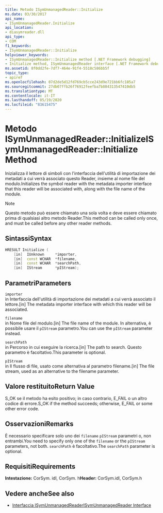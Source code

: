 ```yaml
---
title: Metodo ISymUnmanagedReader::Initialize
ms.date: 03/30/2017
api_name:
- ISymUnmanagedReader.Initialize
api_location:
- diasymreader.dll
api_type:
- COM
f1_keywords:
- ISymUnmanagedReader::Initialize
helpviewer_keywords:
- ISymUnmanagedReader::Initialize method [.NET Framework debugging]
- Initialize method, ISymUnmanagedReader interface [.NET Framework debugging]
ms.assetid: 8f0dd2fe-7df7-464e-91f4-5518c586bb5f
topic_type:
- apiref
ms.openlocfilehash: 07d2de5d12fd769cb5cce243d9e721bb6fc185a7
ms.sourcegitcommit: 27db07ffb26f76912feefba7b884313547410db5
ms.translationtype: MT
ms.contentlocale: it-IT
ms.lasthandoff: 05/19/2020
ms.locfileid: "83615475"
---
```

# <a name="isymunmanagedreaderinitialize-method"></a><span data-ttu-id="3f0bc-102">Metodo ISymUnmanagedReader::Initialize</span><span class="sxs-lookup"><span data-stu-id="3f0bc-102">ISymUnmanagedReader::Initialize Method</span></span>
<span data-ttu-id="3f0bc-103">Inizializza il lettore di simboli con l'interfaccia dell'utilità di importazione dei metadati a cui verrà associato questo Reader, insieme al nome file del modulo.</span><span class="sxs-lookup"><span data-stu-id="3f0bc-103">Initializes the symbol reader with the metadata importer interface that this reader will be associated with, along with the file name of the module.</span></span>  
  
> [!NOTE]
> <span data-ttu-id="3f0bc-104">Questo metodo può essere chiamato una sola volta e deve essere chiamato prima di qualsiasi altro metodo Reader.</span><span class="sxs-lookup"><span data-stu-id="3f0bc-104">This method can be called only once, and must be called before any other reader methods.</span></span>  
  
## <a name="syntax"></a><span data-ttu-id="3f0bc-105">Sintassi</span><span class="sxs-lookup"><span data-stu-id="3f0bc-105">Syntax</span></span>  
  
```cpp  
HRESULT Initialize (  
    [in]  IUnknown     *importer,  
    [in]  const WCHAR  *filename,  
    [in]  const WCHAR  *searchPath,  
    [in]  IStream      *pIStream);  
```  
  
## <a name="parameters"></a><span data-ttu-id="3f0bc-106">Parametri</span><span class="sxs-lookup"><span data-stu-id="3f0bc-106">Parameters</span></span>  
 `importer`  
 <span data-ttu-id="3f0bc-107">in Interfaccia dell'utilità di importazione dei metadati a cui verrà associato il lettore.</span><span class="sxs-lookup"><span data-stu-id="3f0bc-107">[in] The metadata importer interface with which this reader will be associated.</span></span>  
  
 `filename`  
 <span data-ttu-id="3f0bc-108">in Nome file del modulo.</span><span class="sxs-lookup"><span data-stu-id="3f0bc-108">[in] The file name of the module.</span></span> <span data-ttu-id="3f0bc-109">In alternativa, è possibile usare il `pIStream` parametro.</span><span class="sxs-lookup"><span data-stu-id="3f0bc-109">You can use the `pIStream` parameter instead.</span></span>  
  
 `searchPath`  
 <span data-ttu-id="3f0bc-110">in Percorso in cui eseguire la ricerca.</span><span class="sxs-lookup"><span data-stu-id="3f0bc-110">[in] The path to search.</span></span> <span data-ttu-id="3f0bc-111">Questo parametro è facoltativo.</span><span class="sxs-lookup"><span data-stu-id="3f0bc-111">This parameter is optional.</span></span>  
  
 `pIStream`  
 <span data-ttu-id="3f0bc-112">in Il flusso di file, usato come alternativa al parametro filename.</span><span class="sxs-lookup"><span data-stu-id="3f0bc-112">[in] The file stream, used as an alternative to the filename parameter.</span></span>  
  
## <a name="return-value"></a><span data-ttu-id="3f0bc-113">Valore restituito</span><span class="sxs-lookup"><span data-stu-id="3f0bc-113">Return Value</span></span>  
 <span data-ttu-id="3f0bc-114">S_OK se il metodo ha esito positivo; in caso contrario, E_FAIL o un altro codice di errore.</span><span class="sxs-lookup"><span data-stu-id="3f0bc-114">S_OK if the method succeeds; otherwise, E_FAIL or some other error code.</span></span>  
  
## <a name="remarks"></a><span data-ttu-id="3f0bc-115">Osservazioni</span><span class="sxs-lookup"><span data-stu-id="3f0bc-115">Remarks</span></span>  
 <span data-ttu-id="3f0bc-116">È necessario specificare solo uno dei `filename` `pIStream` parametri o, non entrambi.</span><span class="sxs-lookup"><span data-stu-id="3f0bc-116">You need to specify only one of the `filename` or the `pIStream` parameters, not both.</span></span> <span data-ttu-id="3f0bc-117">`searchPath` è facoltativo.</span><span class="sxs-lookup"><span data-stu-id="3f0bc-117">The `searchPath` parameter is optional.</span></span>  
  
## <a name="requirements"></a><span data-ttu-id="3f0bc-118">Requisiti</span><span class="sxs-lookup"><span data-stu-id="3f0bc-118">Requirements</span></span>  
 <span data-ttu-id="3f0bc-119">**Intestazione:** CorSym. idl, CorSym. h</span><span class="sxs-lookup"><span data-stu-id="3f0bc-119">**Header:** CorSym.idl, CorSym.h</span></span>  
  
## <a name="see-also"></a><span data-ttu-id="3f0bc-120">Vedere anche</span><span class="sxs-lookup"><span data-stu-id="3f0bc-120">See also</span></span>

- [<span data-ttu-id="3f0bc-121">Interfaccia ISymUnmanagedReader</span><span class="sxs-lookup"><span data-stu-id="3f0bc-121">ISymUnmanagedReader Interface</span></span>](isymunmanagedreader-interface.md)

